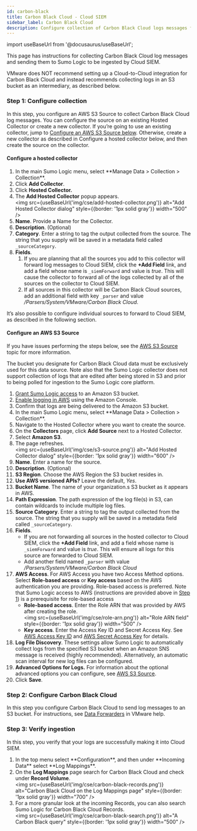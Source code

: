 ```yaml
---
id: carbon-black
title: Carbon Black Cloud - Cloud SIEM
sidebar_label: Carbon Black Cloud
description: Configure collection of Carbon Black Cloud logs messages from an S3 bucket to be parsed by Cloud SIEM's system parser for Carbon Black Cloud.
---
```


import useBaseUrl from '@docusaurus/useBaseUrl';

This page has instructions for collecting Carbon Black Cloud log messages and sending them to Sumo Logic to be ingested by Cloud SIEM.

VMware does NOT recommend setting up a Cloud-to-Cloud integration for Carbon Black Cloud and instead recommends collecting logs in an S3 bucket as an intermediary, as described below.


### Step 1: Configure collection

In this step, you configure an AWS S3 Source to collect Carbon Black Cloud log messages. You can configure the source on an existing Hosted Collector or create a new collector. If you’re going to use an existing collector, jump to [Configure an AWS S3 Source below](#configure-an-aws-s3-source). Otherwise, create a new collector as described in Configure a hosted collector below, and then create the source on the collector.


#### Configure a hosted collector

1. <!--Kanso [**Classic UI**](/docs/get-started/sumo-logic-ui/). Kanso--> In the main Sumo Logic menu, select **Manage Data > Collection > Collection**. <!--Kanso <br/>[**New UI**](/docs/get-started/sumo-logic-ui). In the top menu select **Configuration**, and then under **Data Collection** select **Collection**. You can also click the **Go To...** menu at the top of the screen and select **Collection**. Kanso-->
2. Click **Add Collector**.
3. Click **Hosted Collector.**
4. The **Add Hosted Collector** popup appears.<br/><img src={useBaseUrl('img/cse/add-hosted-collector.png')} alt="Add Hosted Collector dialog" style={{border: '1px solid gray'}} width="500" />
5. **Name**. Provide a Name for the Collector.
6. **Description**. (Optional)
7. **Category**. Enter a string to tag the output collected from the source. The string that you supply will be saved in a metadata field called `_sourceCategory`.
8. **Fields**.
    1. If you are planning that all the sources you add to this collector will forward log messages to Cloud SIEM, click the **+Add Field** link, and add a field whose name is `_siemForward` and value is _true_. This will cause the collector to forward all of the logs collected by all of the sources on the collector to Cloud SIEM.
    2. If all sources in this collector will be Carbon Black Cloud sources, add an additional field with key `_parser` and value _/Parsers/System/VMware/Carbon Black Cloud_.


It’s also possible to configure individual sources to forward to Cloud SIEM, as described in the following section.


#### Configure an AWS S3 Source

If you have issues performing the steps below, see the [AWS S3 Source](/docs/send-data/hosted-collectors/amazon-aws/aws-s3-source) topic for more information.

The bucket you designate for Carbon Black Cloud data must be exclusively used for this data source. Note also that the Sumo Logic collector does not support collection of logs that are edited after being stored in S3 and prior to being polled for ingestion to the Sumo Logic core platform.

1. [Grant Sumo Logic access](/docs/send-data/hosted-collectors/amazon-aws/grant-access-aws-product) to an Amazon S3 bucket.
2. [Enable logging in AWS](http://docs.aws.amazon.com/AmazonS3/latest/dev/enable-logging-console.html) using the Amazon Console.
3. Confirm that logs are being delivered to the Amazon S3 bucket.
4. <!--Kanso [**Classic UI**](/docs/get-started/sumo-logic-ui/). Kanso--> In the main Sumo Logic menu, select **Manage Data > Collection > Collection**. <!--Kanso <br/>[**New UI**](/docs/get-started/sumo-logic-ui). In the top menu select **Configuration**, and then under **Data Collection** select **Collection**. You can also click the **Go To...** menu at the top of the screen and select **Collection**. Kanso-->
5. Navigate to the Hosted Collector where you want to create the source.
6. On the **Collectors** page, click **Add Source** next to a Hosted Collector.
7. Select **Amazon S3**.
8. The page refreshes.<br/> <img src={useBaseUrl('img/cse/s3-source.png')} alt="Add Hosted Collector dialog" style={{border: '1px solid gray'}} width="600" />
9. **Name**. Enter a name for the source.
10. **Description**. (Optional)
11. **S3 Region**. Choose the AWS Region the S3 bucket resides in.
12. **Use AWS versioned APIs?** Leave the default, _Yes_.
13. **Bucket Name**. The name of your organization.s S3 bucket as it appears in AWS.
14. **Path Expression**. The path expression of the log file(s) in S3, can contain wildcards to include multiple log files.
15. **Source Category**. Enter a string to tag the output collected from the source. The string that you supply will be saved in a metadata field called `_sourceCategory`.
16. **Fields**.
    * If you are not forwarding all sources in the hosted collector to Cloud SIEM, click the **+Add Field** link, and add a field whose name is `_siemForward` and value is _true_. This will ensure all logs for this source are forwarded to Cloud SIEM.
    * Add another field named `_parser` with value _/Parsers/System/VMware/Carbon Black Cloud_
17. **AWS Access**. For AWS Access you have two Access Method options. Select **Role-based access** or **Key access** based on the AWS authentication you are providing. Role-based access is preferred. Note that Sumo Logic access to AWS (instructions are provided above in [Step 1](#step-1-configure-collection))  is a prerequisite for role-based access
    * **Role-based access**. Enter the Role ARN that was provided by AWS after creating the role.<br/> <img src={useBaseUrl('img/cse/role-arn.png')} alt="Role ARN field" style={{border: '1px solid gray'}} width="500" />
    * **Key access**. Enter the Access Key ID and Secret Access Key. See [AWS Access Key ID](http://docs.aws.amazon.com/STS/latest/UsingSTS/UsingTokens.html#RequestWithSTS) and [AWS Secret Access Key](https://aws.amazon.com/iam/) for details.
18. **Log File Discovery**. These settings allow Sumo Logic to automatically collect logs from the specified S3 bucket when an Amazon SNS message is received (highly recommended). Alternatively, an automatic scan interval for new log files can be configured.
19. **Advanced Options for Logs.** For information about the optional advanced options you can configure, see [AWS S3 Source](/docs/send-data/hosted-collectors/amazon-aws/aws-s3-source).
20. Click **Save**.


### Step 2: Configure Carbon Black Cloud

In this step you configure Carbon Black Cloud to send log messages to an S3 bucket. For instructions, see [Data Forwarders](https://docs.vmware.com/en/VMware-Carbon-Black-Cloud/services/carbon-black-cloud-user-guide/GUID-E8D33F72-BABB-4157-A908-D8BBDB5AF349.html) in VMware help.


### Step 3: Verify ingestion

In this step, you verify that your logs are successfully making it into Cloud SIEM.

1. <!--Kanso [**Classic UI**](/docs/cse/introduction-to-cloud-siem/#classic-ui). Kanso--> In the top menu select **Configuration**, and then under **Incoming Data** select **Log Mappings**. <!--Kanso <br/>[**New UI**](/docs/cse/introduction-to-cloud-siem/#new-ui). In the top menu select **Configuration**, and then under **Cloud SIEM Integrations** select **Log Mappings**. You can also click the **Go To...** menu at the top of the screen and select **Log Mappings**.  Kanso-->
2. On the **Log Mappings** page search for Carbon Black Cloud and check under **Record Volume**.<br/> <img src={useBaseUrl('img/cse/carbon-black-records.png')} alt="Carbon Black Cloud on the Log Mappings page" style={{border: '1px solid gray'}} width="700" />
3. For a more granular look at the incoming Records, you can also search Sumo Logic for Carbon Black Cloud Records.<br/> <img src={useBaseUrl('img/cse/carbon-black-search.png')} alt="A Carbon Black query" style={{border: '1px solid gray'}} width="500" />
